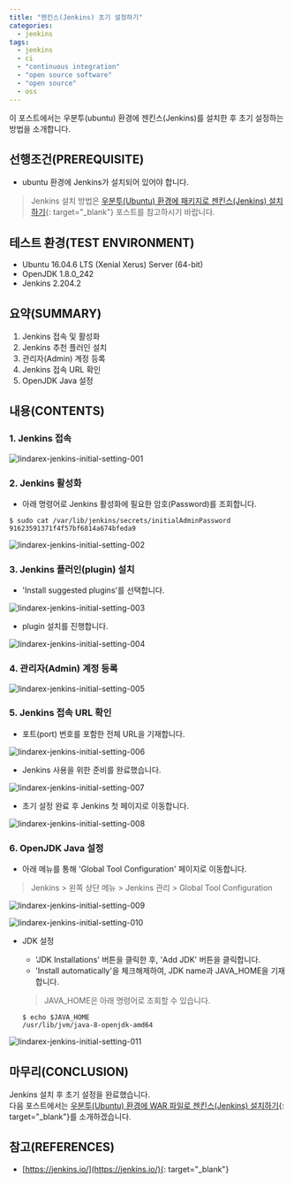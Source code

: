 ```yaml
---
title: "젠킨스(Jenkins) 초기 설정하기"
categories: 
  - jenkins
tags: 
  - jenkins
  - ci
  - "continuous integration"
  - "open source software"
  - "open source"
  - oss
---
```



이 포스트에서는 우분투(ubuntu) 환경에 젠킨스(Jenkins)를 설치한 후 초기 설정하는 방법을 소개합니다.


## 선행조건(PREREQUISITE)
- ubuntu 환경에 Jenkins가 설치되어 있어야 합니다.

> Jenkins 설치 방법은 [우분투(Ubuntu) 환경에 패키지로 젠킨스(Jenkins) 설치하기](https://lindarex.github.io/jenkins/jenkins-initial-setting/){: target="\_blank"} 포스트를 참고하시기 바랍니다.


## 테스트 환경(TEST ENVIRONMENT)
- Ubuntu 16.04.6 LTS (Xenial Xerus) Server (64-bit)
- OpenJDK 1.8.0_242
- Jenkins 2.204.2


## 요약(SUMMARY)
1. Jenkins 접속 및 활성화
2. Jenkins 추천 플러인 설치
3. 관리자(Admin) 계정 등록
4. Jenkins 접속 URL 확인
5. OpenJDK Java 설정


## 내용(CONTENTS)
### 1. Jenkins 접속

![lindarex-jenkins-initial-setting-001]

### 2. Jenkins 활성화
- 아래 명령어로 Jenkins 활성화에 필요한 암호(Password)를 조회합니다.

```console
$ sudo cat /var/lib/jenkins/secrets/initialAdminPassword
91623591371f4f57bf6814a674bfeda9
```

![lindarex-jenkins-initial-setting-002]

### 3. Jenkins 플러인(plugin) 설치
- 'Install suggested plugins'를 선택합니다.

![lindarex-jenkins-initial-setting-003]

- plugin 설치를 진행합니다.

![lindarex-jenkins-initial-setting-004]

### 4. 관리자(Admin) 계정 등록

![lindarex-jenkins-initial-setting-005]

### 5. Jenkins 접속 URL 확인
- 포트(port) 번호를 포함한 전체 URL을 기재합니다.

![lindarex-jenkins-initial-setting-006]

- Jenkins 사용을 위한 준비를 완료했습니다.

![lindarex-jenkins-initial-setting-007]

- 초기 설정 완료 후 Jenkins 첫 페이지로 이동합니다.

![lindarex-jenkins-initial-setting-008]

### 6. OpenJDK Java 설정
- 아래 메뉴를 통해 'Global Tool Configuration' 페이지로 이동합니다.

> Jenkins > 왼쪽 상단 메뉴 > Jenkins 관리 > Global Tool Configuration

![lindarex-jenkins-initial-setting-009]

![lindarex-jenkins-initial-setting-010]

- JDK 설정

    + 'JDK Installations' 버튼을 클릭한 후, 'Add JDK' 버튼을 클릭합니다.
    + 'Install automatically'을 체크해제하여, JDK name과 JAVA_HOME을 기재합니다.

   > JAVA_HOME은 아래 명령어로 조회할 수 있습니다.
   ```console
   $ echo $JAVA_HOME
   /usr/lib/jvm/java-8-openjdk-amd64
   ```

![lindarex-jenkins-initial-setting-011]


## 마무리(CONCLUSION)
Jenkins 설치 후 초기 설정을 완료했습니다.
<br />
다음 포스트에서는 [우분투(Ubuntu) 환경에 WAR 파일로 젠킨스(Jenkins) 설치하기](https://lindarex.github.io/jenkins/ubuntu-jenkins-war-installation/){: target="\_blank"}를 소개하겠습니다.


## 참고(REFERENCES)
- [https://jenkins.io/](https://jenkins.io/){: target="\_blank"}


[lindarex-jenkins-initial-setting-001]:/assets/images/2020-02-14-jenkins-initial-setting/lindarex-jenkins-initial-setting-001.png
[lindarex-jenkins-initial-setting-002]:/assets/images/2020-02-14-jenkins-initial-setting/lindarex-jenkins-initial-setting-002.png
[lindarex-jenkins-initial-setting-003]:/assets/images/2020-02-14-jenkins-initial-setting/lindarex-jenkins-initial-setting-003.png
[lindarex-jenkins-initial-setting-004]:/assets/images/2020-02-14-jenkins-initial-setting/lindarex-jenkins-initial-setting-004.png
[lindarex-jenkins-initial-setting-005]:/assets/images/2020-02-14-jenkins-initial-setting/lindarex-jenkins-initial-setting-005.png
[lindarex-jenkins-initial-setting-006]:/assets/images/2020-02-14-jenkins-initial-setting/lindarex-jenkins-initial-setting-006.png
[lindarex-jenkins-initial-setting-007]:/assets/images/2020-02-14-jenkins-initial-setting/lindarex-jenkins-initial-setting-007.png
[lindarex-jenkins-initial-setting-008]:/assets/images/2020-02-14-jenkins-initial-setting/lindarex-jenkins-initial-setting-008.png
[lindarex-jenkins-initial-setting-009]:/assets/images/2020-02-14-jenkins-initial-setting/lindarex-jenkins-initial-setting-009.png
[lindarex-jenkins-initial-setting-010]:/assets/images/2020-02-14-jenkins-initial-setting/lindarex-jenkins-initial-setting-010.png
[lindarex-jenkins-initial-setting-011]:/assets/images/2020-02-14-jenkins-initial-setting/lindarex-jenkins-initial-setting-011.png
